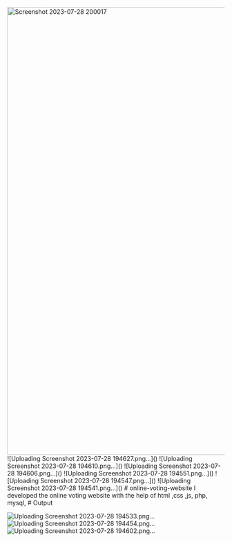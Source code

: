 <img width="1035" alt="Screenshot 2023-07-28 200017" src="https://github.com/rithik51103/online-voting-website/assets/126872911/eab3a5b4-7a80-4aa7-bd1b-e42ed9be4ae2">
![Uploading Screenshot 2023-07-28 194627.png…]()
![Uploading Screenshot 2023-07-28 194610.png…]()
![Uploading Screenshot 2023-07-28 194606.png…]()
![Uploading Screenshot 2023-07-28 194551.png…]()
![Uploading Screenshot 2023-07-28 194547.png…]()
![Uploading Screenshot 2023-07-28 194541.png…]()
# online-voting-website
I developed the online voting website with the help of html ,css ,js, php, mysql, 
# Output




![Uploading Screenshot 2023-07-28 194533.png…]()
![Uploading Screenshot 2023-07-28 194454.png…]()
![Uploading Screenshot 2023-07-28 194602.png…]()
